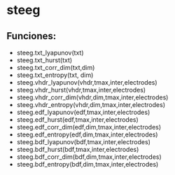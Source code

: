 # steeg
## Funciones: 
- steeg.txt_lyapunov(txt)
- steeg.txt_hurst(txt)
- steeg.txt_corr_dim(txt,dim)
- steeg.txt_entropy(txt, dim)
- steeg.vhdr_lyapunov(vhdr,tmax,inter,electrodes)
- steeg.vhdr_hurst(vhdr,tmax,inter,electrodes)
- steeg.vhdr_corr_dim(vhdr,dim,tmax,inter,electrodes)
- steeg.vhdr_entropy(vhdr,dim,tmax,inter,electrodes)
- steeg.edf_lyapunov(edf,tmax,inter,electrodes)
- steeg.edf_hurst(edf,tmax,inter,electrodes)
- steeg.edf_corr_dim(edf,dim,tmax,inter,electrodes)
- steeg.edf_entropy(edf,dim,tmax,inter,electrodes)
- steeg.bdf_lyapunov(bdf,tmax,inter,electrodes)
- steeg.bdf_hurst(bdf,tmax,inter,electrodes)
- steeg.bdf_corr_dim(bdf,dim,tmax,inter,electrodes)
- steeg.bdf_entropy(bdf,dim,tmax,inter,electrodes)
